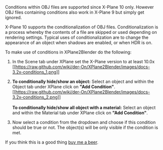 Conditions within OBJ files are supported since X-Plane 10 only. However OBJ files containing conditions also work in X-Plane 9 but simply get ignored.

X-Plane 10 supports the conditionalization of OBJ files.
Conditionalization is a process whereby the contents of a file are skipped or used depending on rendering settings.
Typical uses of conditionalization are to change the appearance of an object when shadows are enabled, or when HDR is on.

To make use of conditions in XPlane2Blender do the following:

1. In the Scene tab under XPlane set the X-Plane version to at least 10.0x<br/>
    [[https://raw.github.com/wiki/der-On/XPlane2Blender/images/docs-3.2x-conditions_1.png]]

2. **To conditionally hide/show an object:** Select an object and within the Object tab under XPlane click on **"Add Condition"**.<br/>
    [[https://raw.github.com/wiki/der-On/XPlane2Blender/images/docs-3.2x-conditions_2.png]]<br/>
    <br/>
    **To conditionally hide/show all object with a material:** Select an object and within the Material tab under XPlane click on **"Add Condition"**.
3. Now select a condition from the dropdown and choose if this condition should be true or not.
    The object(s) will be only visible if the condition is met.



If you think this is a good thing [buy me a beer](./Donations).